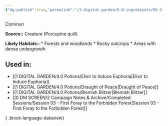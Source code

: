 ```yaml
---
{"dg-publish":true,"permalink":"/1-digital-garden/5-0-ingredients/05-1-creatures/porcupine-quill/","tags":["ingredient","common"]}
---
```


*Common*

**Source::** Creature (Porcupine quill)

**Likely Habitats::** * Forests and woodlands * Rocky outcrops * Areas with dense undergrowth

## Used in:

- [[1 DIGITAL GARDEN/4.0 Potions/Elixir to Induce Euphoria\|Elixir to Induce Euphoria]]
- [[1 DIGITAL GARDEN/4.0 Potions/Draught of Peace\|Draught of Peace]]
- [[1 DIGITAL GARDEN/4.0 Potions/Blemish Blitzer\|Blemish Blitzer]]
- [[0 DM SCREEN/2 Campaign Notes & Archive/Completed Sessions/Session 03 - First Foray to the Forbidden Forest\|Session 03 - First Foray to the Forbidden Forest]]

{ .block-language-dataview}

